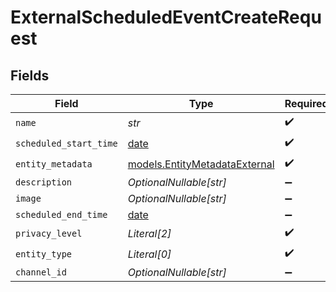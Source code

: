 # ExternalScheduledEventCreateRequest


## Fields

| Field                                                                | Type                                                                 | Required                                                             | Description                                                          |
| -------------------------------------------------------------------- | -------------------------------------------------------------------- | -------------------------------------------------------------------- | -------------------------------------------------------------------- |
| `name`                                                               | *str*                                                                | :heavy_check_mark:                                                   | N/A                                                                  |
| `scheduled_start_time`                                               | [date](https://docs.python.org/3/library/datetime.html#date-objects) | :heavy_check_mark:                                                   | N/A                                                                  |
| `entity_metadata`                                                    | [models.EntityMetadataExternal](../models/entitymetadataexternal.md) | :heavy_check_mark:                                                   | N/A                                                                  |
| `description`                                                        | *OptionalNullable[str]*                                              | :heavy_minus_sign:                                                   | N/A                                                                  |
| `image`                                                              | *OptionalNullable[str]*                                              | :heavy_minus_sign:                                                   | N/A                                                                  |
| `scheduled_end_time`                                                 | [date](https://docs.python.org/3/library/datetime.html#date-objects) | :heavy_minus_sign:                                                   | N/A                                                                  |
| `privacy_level`                                                      | *Literal[2]*                                                         | :heavy_check_mark:                                                   | N/A                                                                  |
| `entity_type`                                                        | *Literal[0]*                                                         | :heavy_check_mark:                                                   | N/A                                                                  |
| `channel_id`                                                         | *OptionalNullable[str]*                                              | :heavy_minus_sign:                                                   | N/A                                                                  |